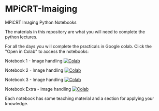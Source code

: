 # MPiCRT-Imaiging
 
MPiCRT Imaging Python Notebooks

The materials in this repository are what you will need to complete the python lectures.

For all the days you will complete the practicals in Google colab. Click the "Open in Colab" to access the notebooks:

Notebook 1 - Image handling [![Colab](https://colab.research.google.com/assets/colab-badge.svg)](https://colab.research.google.com/github/rrr-uom-projects/MPiCRT-Imaging/blob/main/Notebook1%20-%20ImageProcessingInPython.ipynb)

Notebook 2 - Image handling [![Colab](https://colab.research.google.com/assets/colab-badge.svg)](https://colab.research.google.com/github/rrr-uom-projects/MPiCRT-Imaging/blob/main/Notebook2%20-%20AdvancedImageProcessing.ipynb)

Notebook 3 - Image handling [![Colab](https://colab.research.google.com/assets/colab-badge.svg)](https://colab.research.google.com/github/rrr-uom-projects/MPiCRT-Imaging/blob/main/Notebook3%20-%20MedicalImageRegistration.ipynb)

Notebook Extra - Image handling [![Colab](https://colab.research.google.com/assets/colab-badge.svg)](https://colab.research.google.com/github/rrr-uom-projects/MPiCRT-Imaging/blob/main/NotebookExtra%20-%20PythonBasicsReference.ipynb)


Each notebook has some teaching material and a section for applying your knowledge. 
